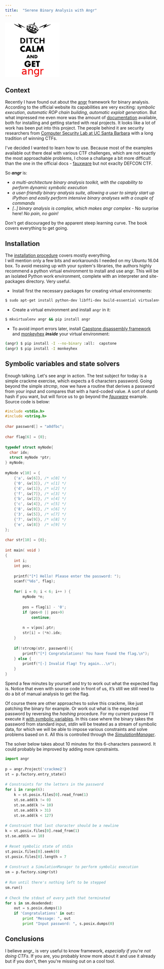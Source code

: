 ```yaml
---
title:  "Serene Binary Analysis with Angr"
---
```


![Logo](/assets/images/angr/get-angr.png)

## Context

Recently I have found out about the [angr](http://angr.io) framework for binary analysis. 
According to the official website its capabilities are very exciting: _symbolic execution_, 
_automatic ROP chain building_, _automatic exploit generation_. But what impressed me even more was the amount of
[documentation](https://docs.angr.io/) available, both for installing and getting started with real projects. 
It looks like a lot of work has been put into this project. The people behind it are security researchers from 
[Computer Security Lab at UC Santa Barbara](http://seclab.cs.ucsb.edu) with a long tradition of winning CTFs.

I've decided I wanted to learn how to use. Because most of the examples available out there deal with various CTF challenges, 
which are not exactly the most approachable problems, I chose a challange a bit more difficult than the 
one in the official docs - [fauxware](https://github.com/angr/angr-doc/tree/master/examples/fauxware) 
but not exaclty DEFCON CTF. 

So **_angr_** is:
* _a multi-architecture binary analysis toolkit, with the capability to perform dynamic symbolic execution_
* _a user-friendly binary analysis suite, allowing a user to simply start up iPython and easily perform intensive binary analyses with a couple of commands_
* _[..] binary analysis is complex, which makes angr complex_ - No surprise here! _No pain, no gain!_

Don't get discouraged by the apparent steep learning curve. The book covers everything to get going.

## Installation 

The [installation procedure](https://docs.angr.io/INSTALL.html) covers mostly everything.  
I will mention only a few bits and workarounds I needed on my Ubuntu 16.04 box. 
To avoid messing up with your system's libraries, the authors highly recommend a python virtual environment
to install and use angr. This will be an isolated Python work environment, complete with an interpreter and 
site-packages  directory. Very useful.

* Install first the necessary packages for creating virtual environments:

```bash
$ sudo apt-get install python-dev libffi-dev build-essential virtualenvwrapper
```
* Create a virtual environment and install ```angr``` in it:

```bash
$ mkvirtualenv angr && pip install angr
```
* To avoid import errors later, install [Capstone disassembly framework](http://www.capstone-engine.org/)
and [monkeyhex](https://pypi.python.org/pypi/monkeyhex/1.3) **_inside_** your virtual environment:

```bash
(angr) $ pip install -I --no-binary :all:  capstone
(angr) $ pip install -I monkeyhex
```

## Symbolic variables and state solvers

Enough talking. Let's see angr in action. The test subject for today is a simple crackme exercise,
which expects a 6 characters password. Going beyond the simple _strcmp_, now we have a routine
that derives a password from  your input and compares that with a hard-coded value. A sort of dumb hash if you want, 
but will force us to go beyond the [_fauxware_](https://github.com/angr/angr-doc/tree/master/examples/fauxware) example.
Source code is below:
```c
#include <stdio.h>
#include <string.h>

char password[] = "a0dfbc";

char flag[6] = {0};

typedef struct myNode{
  char idx;
  struct myNode *ptr;
} myNode;

myNode v[10] = {
	{'a', &v[6]}, /* v[0] */
	{'0', &v[3]}, /* v[1] */
	{'d', &v[1]}, /* v[2] */
	{'f', &v[7]}, /* v[3] */
	{'b', &v[2]}, /* v[4] */
	{'c', &v[4]}, /* v[5] */
	{'8', &v[0]}, /* v[6] */
	{'3', &v[5]}, /* v[7] */
	{'7', &v[9]}, /* v[8] */
	{'e', &v[8]}  /* v[9] */
};

char str[10] = {0};

int main( void )
{
	int i;
	int pos;

	printf("[*] Hello! Please enter the password: ");
	scanf("%6s", flag);
	
	for( i = 0; i < 6; i++ ) {		
		myNode *n;
		
		pos = flag[i] - '0';		
		if (pos<0 || pos>9)
			continue;
			
		n = v[pos].ptr;
		str[i] = (*n).idx;
	}
	
	if(!strcmp(str, password)){
		printf("[*] Congratulations! You have found the flag.\n");
	} else {
		printf("[-] Invalid flag! Try again...\n");
	}	
}
```

Spend a few minutes by yourself and try to work out what the expected flag is. 
Notice that even with source code in front of us, it’s still we still need to do a bit of 
manual analysis to get the flag.

Of course there are other approaches to solve this crackme, like just patching the binary for example. 
Or work out what is the expected password by reversing the _hashing_ procedure. 
For my current purpose I'll execute it [with symbolic variables](https://docs.angr.io/docs/solver.html). 
In this case where the binary takes the password from standard input, _stdin_ will be treated as 
a stream of symbolic data, for which we will be able to impose various constraints and solve problems based on it. 
All this is controlled through the [_SimulationManager_]((https://docs.angr.io/docs/pathgroups.html)). 

The solver below takes about 10 minutes for this 6-characters password. 
It could probably be improved by adding more cpnstraints.

```python
import angr 

p = angr.Project('crackme2')
st = p.factory.entry_state()

# Constraints for the letters in the password
for i in range(6):
    k = st.posix.files[0].read_from(1)
    st.se.add(k != 0)
    st.se.add(k != 10)
    st.se.add(k > 31)
    st.se.add(k < 127)

# Constraint that last character should be a newline
k = st.posix.files[0].read_from(1)
st.se.add(k == 10)

# Reset symbolic state of stdin
st.posix.files[0].seek(0)
st.posix.files[0].length = 7

# Construct a SimulationManager to perform symbolic execution
sm = p.factory.simgr(st)

# Run until there's nothing left to be stepped
sm.run()

# Check the stdout of every path that terminated
for s in sm.deadended:
    out = s.posix.dumps(1)
    if 'Congratulations' in out:
        print "Message: ", out
        print "Input password: ", s.posix.dumps(0)
```


## Conclusions
I believe angr_ is very useful to know framework, _especially if you’re not doing CTFs_. 
If you are, you probably know more about it and use it already but if you don't, 
then you're missing out on a cool tool.

